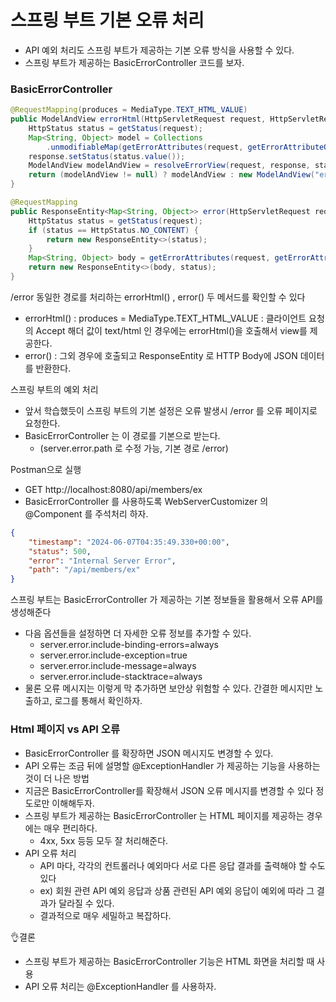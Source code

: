 
# 스프링 부트 기본 오류 처리

- API 예외 처리도 스프링 부트가 제공하는 기본 오류 방식을 사용할 수 있다.
- 스프링 부트가 제공하는 BasicErrorController 코드를 보자.

### BasicErrorController 
```java
@RequestMapping(produces = MediaType.TEXT_HTML_VALUE)
public ModelAndView errorHtml(HttpServletRequest request, HttpServletResponse response) {
    HttpStatus status = getStatus(request);
    Map<String, Object> model = Collections
        .unmodifiableMap(getErrorAttributes(request, getErrorAttributeOptions(request, MediaType.TEXT_HTML)));
    response.setStatus(status.value());
    ModelAndView modelAndView = resolveErrorView(request, response, status, model);
    return (modelAndView != null) ? modelAndView : new ModelAndView("error", model);
}

@RequestMapping
public ResponseEntity<Map<String, Object>> error(HttpServletRequest request) {
    HttpStatus status = getStatus(request);
    if (status == HttpStatus.NO_CONTENT) {
        return new ResponseEntity<>(status);
    }
    Map<String, Object> body = getErrorAttributes(request, getErrorAttributeOptions(request, MediaType.ALL));
    return new ResponseEntity<>(body, status);
}
```
/error 동일한 경로를 처리하는 errorHtml() , error() 두 메서드를 확인할 수 있다
- errorHtml() : produces = MediaType.TEXT_HTML_VALUE : 클라이언트 요청의 Accept 해더 값이
  text/html 인 경우에는 errorHtml()을 호출해서 view를 제공한다.
- error() : 그외 경우에 호출되고 ResponseEntity 로 HTTP Body에 JSON 데이터를 반환한다.

스프링 부트의 예외 처리
- 앞서 학습했듯이 스프링 부트의 기본 설정은 오류 발생시 /error 를 오류 페이지로 요청한다. 
- BasicErrorController 는 이 경로를 기본으로 받는다.
  - (server.error.path 로 수정 가능, 기본 경로 /error)

Postman으로 실행
- GET http://localhost:8080/api/members/ex
- BasicErrorController 를 사용하도록 WebServerCustomizer 의 @Component 를 주석처리 하자.

```json
{
    "timestamp": "2024-06-07T04:35:49.330+00:00",
    "status": 500,
    "error": "Internal Server Error",
    "path": "/api/members/ex"
}
```

스프링 부트는 BasicErrorController 가 제공하는 기본 정보들을 활용해서 오류 API를 생성해준다

- 다음 옵션들을 설정하면 더 자세한 오류 정보를 추가할 수 있다.
  - server.error.include-binding-errors=always
  - server.error.include-exception=true
  - server.error.include-message=always
  - server.error.include-stacktrace=always
- 물론 오류 메시지는 이렇게 막 추가하면 보안상 위험할 수 있다. 간결한 메시지만 노출하고, 로그를 통해서 확인하자.

### Html 페이지 vs API 오류

- BasicErrorController 를 확장하면 JSON 메시지도 변경할 수 있다.
- API 오류는 조금 뒤에 설명할 @ExceptionHandler 가 제공하는 기능을 사용하는 것이 더 나은 방법
- 지금은 BasicErrorController를 확장해서 JSON 오류 메시지를 변경할 수 있다 정도로만 이해해두자.
- 스프링 부트가 제공하는 BasicErrorController 는 HTML 페이지를 제공하는 경우에는 매우 편리하다.
  - 4xx, 5xx 등등 모두 잘 처리해준다.
- API 오류 처리
  - API 마다, 각각의 컨트롤러나 예외마다 서로 다른 응답 결과를 출력해야 할 수도 있다
  - ex) 회원 관련 API 예외 응답과 상품 관련된 API 예외 응답이 예외에 따라 그 결과가 달라질 수 있다.
  - 결과적으로 매우 세밀하고 복잡하다.

👌결론
- 스프링 부트가 제공하는 BasicErrorController 기능은 HTML 화면을 처리할 때 사용 
- API 오류 처리는 @ExceptionHandler 를 사용하자.
